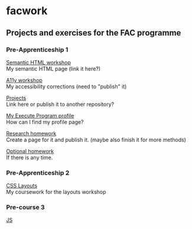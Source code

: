# facwork
## Projects and exercises for the FAC programme
### Pre-Apprenticeship 1
[Semantic HTML workshop](https://learn.foundersandcoders.com/course/syllabus/pre-apprenticeship-1/schedule/#html) <br />
My semantic HTML page (link it here?)

[A11y workshop](https://learn.foundersandcoders.com/course/syllabus/pre-apprenticeship-1/schedule/#a11y) <br />
My accessibility corrections (need to "publish" it)

[Projects](https://learn.foundersandcoders.com/course/syllabus/pre-apprenticeship-1/schedule/#projects) <br />
Link here or publish it to another repository?

[My Execute Program profile](https://learn.foundersandcoders.com/course/syllabus/pre-apprenticeship-1/schedule/#execute-program) <br />
How can I find my profile page?

[Research homework](https://learn.foundersandcoders.com/course/syllabus/pre-apprenticeship-1/schedule/#research-homework) <br />
Create a page for it and publish it.
(maybe also finish it for more methods)

[Optional homework](https://learn.foundersandcoders.com/course/syllabus/pre-apprenticeship-1/schedule/#optional-homework) <br />
If there is any time.

### Pre-Apprenticeship 2
[CSS Layouts](https://learn.foundersandcoders.com/course/syllabus/pre-apprenticeship-2/schedule/#css-layouts) <br />
My coursework for the layouts workshop

### Pre-course 3
[JS](https://learn.foundersandcoders.com/course/syllabus/precourse-3/schedule/#js) <br />

